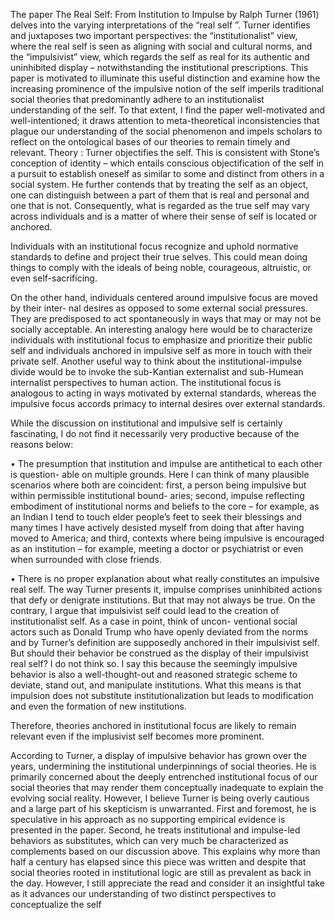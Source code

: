 
The paper The Real Self: From Institution to Impulse by Ralph Turner (1961) delves into the varying interpretations of the “real self ”. Turner
identifies and juxtaposes two important perspectives: the “institutionalist” view, where the real
self is seen as aligning with social and cultural norms, and the “impulsivist” view, which regards
the self as real for its authentic and uninhibited display – notwithstanding the institutional
prescriptions. This paper is motivated to illuminate this useful distinction and examine how the
increasing prominence of the impulsive notion of the self imperils traditional social theories
that predominantly adhere to an institutionalist understanding of the self. To that extent, I
find the paper well-motivated and well-intentioned; it draws attention to meta-theoretical
inconsistencies that plague our understanding of the social phenomenon and impels scholars
to reflect on the ontological bases of our theories to remain timely and relevant.
Theory : Turner objectifies the self. This is consistent with Stone’s conception of identity
– which entails conscious objectification of the self in a pursuit to establish oneself as similar
to some and distinct from others in a social system. He further contends that by treating the
self as an object, one can distinguish between a part of them that is real and personal and one
that is not. Consequently, what is regarded as the true self may vary across individuals and is a
matter of where their sense of self is located or anchored.

Individuals with an institutional focus recognize and uphold normative standards to define
and project their true selves. This could mean doing things to comply with the ideals of
being noble, courageous, altruistic, or even self-sacrificing.

On the other hand, individuals centered around impulsive focus are moved by their inter-
nal desires as opposed to some external social pressures. They are predisposed to act
spontaneously in ways that may or may not be socially acceptable.
An interesting analogy here would be to characterize individuals with institutional focus
to emphasize and prioritize their public self and individuals anchored in impulsive self as more
in touch with their private self. Another useful way to think about the institutional-impulse
divide would be to invoke the sub-Kantian externalist and sub-Humean internalist perspectives
to human action. The institutional focus is analogous to acting in ways motivated by external
standards, whereas the impulsive focus accords primacy to internal desires over external
standards.

While the discussion on institutional and impulsive self is certainly fascinating, I do not
find it necessarily very productive because of the reasons below:

• The presumption that institution and impulse are antithetical to each other is question-
able on multiple grounds. Here I can think of many plausible scenarios where both are
coincident: first, a person being impulsive but within permissible institutional bound-
aries; second, impulse reflecting embodiment of institutional norms and beliefs to the
core – for example, as an Indian I tend to touch elder people’s feet to seek their blessings
and many times I have actively desisted myself from doing that after having moved to
America; and third, contexts where being impulsive is encouraged as an institution – for
example, meeting a doctor or psychiatrist or even when surrounded with close friends.

• There is no proper explanation about what really constitutes an impulsive real self. The
way Turner presents it, impulse comprises uninhibited actions that defy or denigrate
institutions. But that may not always be true. On the contrary, I argue that impulsivist
self could lead to the creation of institutionalist self. As a case in point, think of uncon-
ventional social actors such as Donald Trump who have openly deviated from the norms
and by Turner’s definition are supposedly anchored in their impulsivist self. But should
their behavior be construed as the display of their impulsivist real self? I do not think
so. I say this because the seemingly impulsive behavior is also a well-thought-out and
reasoned strategic scheme to deviate, stand out, and manipulate institutions. What this
means is that impulsion does not substitute institutionalization but leads to modification
and even the formation of new institutions.

Therefore, theories anchored in institutional focus are likely to remain relevant even if
the implusivist self becomes more prominent.

According to Turner, a display of impulsive behavior has grown
over the years, undermining the institutional underpinnings of social theories. He is primarily
concerned about the deeply entrenched institutional focus of our social theories that may
render them conceptually inadequate to explain the evolving social reality.
However, I believe Turner is being overly cautious and a large part of his skepticism is
unwarranted. First and foremost, he is speculative in his approach as no supporting empirical
evidence is presented in the paper. Second, he treats institutional and impulse-led behaviors
as substitutes, which can very much be characterized as complements based on our discussion
above. This explains why more than half a century has elapsed since this piece was written
and despite that social theories rooted in institutional logic are still as prevalent as back in the
day. However, I still appreciate the read and consider it an insightful take as it advances our
understanding of two distinct perspectives to conceptualize the self
